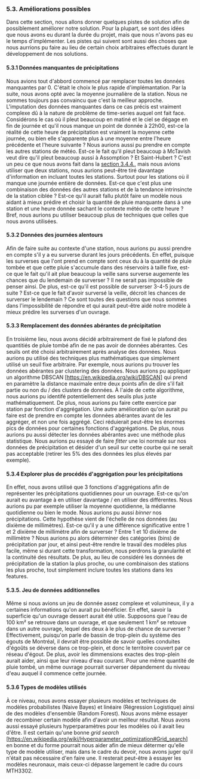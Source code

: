 <a id="5.3."></a>

### 5.3. Améliorations possibles

Dans cette section, nous allons donner quelques pistes de solution afin de possiblement améliorer notre solution. Pour la plupart, se sont des idées que nous avons eu durant la durée du projet, mais que nous n'avons pas eu le temps d'implémenter. Les pistes qui suivent sont aussi des choses que nous aurrions pu faire au lieu de certain choix arbitraires effectués durant le développement de nos solutions.

<a id="5.3.1."></a>

#### 5.3.1 Données manquantes de précipitations

Nous avions tout d'abbord commencé par remplacer toutes les données manquantes par 0. C'était le choix le plus rapide d'implémantation. Par la suite, nous avons opté avec la moyenne journalière de la station. Nous ne sommes toujours pas convaincu que c'est la meilleur approche. L'imputation des données manquantes dans ce cas précis est vraiment complexe dû à la nature de problème de time-series auquel ont fait face. Considérons le cas où il pleut beaucoup en matiné et le ciel se dégage en fin de journée et qu'il nous manque un point de donnée à 22h00, est-ce la réalité de cette heure de précipitation est vraiment la moyenne cette journée, ou bien elle s'apparente plus à une moyenne entre l'heure précédente et l'heure suivante ? Nous aurions aussi pu prendre en compte les autres stations de météo. Est-ce le fait qu'il pleut beaucoup à McTavish veut dire qu'il pleut beaucoup aussi à Assomption ? Et Saint-Hubert ? C'est un peu ce que nous avons fait dans la [section 3.4.4.](#3.4.4.), mais nous avions utiliser que deux stations, nous aurions peut-être tiré davantage d'information en incluant toutes les stations. Surtout pour les stations où il manque une journée entière de données. Est-ce que c'est plus une combinaison des données des autres stations et de la tendance intrinsincte de la station ciblée ? Est-ce qu'il aurait fallu plutôt faire un modèle nous aidant à mieux prédire et choisir la quantité de pluie manquante dans à une station et une heure donnée sachant le contexte météo de cette heure ? Bref, nous aurions pu utiliser beaucoup plus de techniques que celles que nous avons utilisées.

<a id="5.3.2."></a>

#### 5.3.2 Données des journées alentours

Afin de faire suite au contexte d'une station, nous aurions pu aussi prendre en compte s'il y a eu surverse durant les jours précédents. En effet, puisque les surverses que l'ont prend en compte sont ceux du à la quantité de pluie tombée et que cette pluie s'accumule dans des réservoirs à taille fixe, est-ce que le fait qu'il ait plue beaucoup la veille sans surverse augemente les chances que du lendemain de surverser ? Il ne serait pas impossible de penser ainsi. De plus, est-ce qu'il est possible de surverser 3-4-5 jours de suite ? Est-ce que le fait d'avoir surversé la veille, décroit les chances de surverser le lendemain ? Ce sont toutes des questions que nous sommes dans l'impossibilité de répondre et qui aurait peut-être aidé notre modèle à mieux prédire les surverses d'un ouvrage. 

<a id="5.3.3."></a>

#### 5.3.3 Remplacement des données abérantes de précipitation

En troisième lieu, nous avons décidé arbitrairement de fixé le plafond des quantitiés de pluie tombé afin de ne pas avoir de données abérantes. Ces seuils ont été choisi arbitrairement après analyse des données. Nous aurions pu utilisé des techniques plus mathématiques que simplement utilisé un seuil fixe arbitraire. Par exemple, nous aurions pu trouver les données abérantes par clustering des données. Nous aurions pu appliquer un algorithme DBSCAN [https://en.wikipedia.org/wiki/DBSCAN] qui prend en paramètre la distance maximale entre deux points afin de dire s'il fait partie ou non du / des clusters de données. À l'aide de cette algorithme, nous aurions pu identifé potentiellement des seuils plus juste mathématiquement. De plus, nous aurions pu faire cette exercice par station par fonction d'aggrégation. Une autre amélioration qu'on aurait pu faire est de prendre en compte les données abérantes avant de les aggréger, et non une fois aggrégé. Ceci réduierait peut-être les énormes pics de données pour certaines fonctions d'aggrégations.  De plus, nous aurions pu aussi détecter les données abérantes avec une méthode plus statistique. Nous aurions pu essayé de faire *fitter* une loi normale sur nos données de précipitation et désider d'un seuil sur cette courbe qui ne serait pas acceptable (retirer les 5% des des données les plus élevés par exemple).

<a id="5.3.4."></a>

#### 5.3.4 Explorer plus de procédés d'aggrégation pour les précipitations

En effet, nous avons utilisé que 3 fonctions d'aggrégations afin de représenter les précipitations quotidiennes pour un ouvrage. Est-ce qu'on aurait eu avantage à en utiliser davantage / en utiliser des différentes. Nous aurions pu par exemple utiliser la moyenne quotidienne, la médianne quotidienne ou bien le mode. Nous aurions pu aussi *binner* nos précipitations. Cette hypothèse vient de l'échelle de nos données (au dixième de millimètres). Est-ce qu'il y a une différence significative entre 1 et 2 dixième de millimètre afin de surverser ? Entre 1 et 10 dixième de millimètre ? Nous aurions pu alors déterminer des catégories (bins) de précipitation par jour, et ainsi peut-être rendre le travail des modèles plus facile, même si durant cette transformation, nous perdrons la granularité et la continuité des résultats. De plus, au lieu de considéré les données de précipitation de la station la plus proche, ou une combinaison des stations les plus proche, tout simplement inclure toutes les stations dans les features.

<a id ="5.3.5."></a>

#### 5.3.5. Jeu de données additionnelles

Même si nous avions un jeu de donnée assez complexe et volumineux, il y a certaines informations qu'on aurait pu bénéficier. En effet, savoir la superficie qu'un ouvrage dessert aurait été utile. Supposons que l'eau de 100 km² se retrouve dans un ouvrage, et que seulement 1 km² se retouve dans un autre ouvrage, lequel des deux à le plus de chance de surverser ? Effectivement, puisqu'on parle de bassin de trop-plein du système des égouts de Montréal, il devrait être possible de savoir quelles conduites d'égoûts se déverse dans ce trop-plein, et donc le territoire couvert par ce réseau d'égout. De plus, avoir les dimmensions exactes des trop-plein aurait aider, ainsi que leur niveau d'eau courant. Pour une même quantité de pluie tombé, un même ouvrage pourrait surverser dépandement du niveau d'eau auquel il commence cette journée. 


<a id="5.3.6."></a>

#### 5.3.6 Types de modèles utilisés

À ce niveau, nous avons essayer plusieurs modèles et techniques de modèles probabilistes (Naive Bayes) et linéaire (Régression Logistique) ainsi de des modèles d'ensemble (Random Forest). Nous avons même essayer de recombiner certain modèle afin d'avoir un meilleur résultat. Nous avons aussi essayé plusieurs hyperparamètres pour les modèles où il avait lieu d'être. Il est certain qu'une bonne *grid search* [https://en.wikipedia.org/wiki/Hyperparameter_optimization#Grid_search] en bonne et du forme pourrait nous aider afin de mieux détermer qu'elle type de modèle utiliser, mais dans le cadre du devoir, nous avons juger qu'il n'était pas nécessaire d'en faire une. Il resterait peut-être à essayer les modèles neuronaux, mais ceux-ci dépasse largement le cadre du cours MTH3302. 